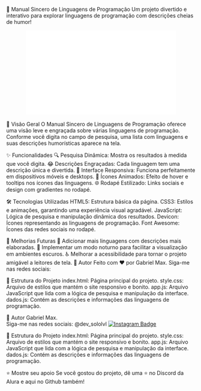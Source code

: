 🎨 Manual Sincero de Linguagens de Programação
Um projeto divertido e interativo para explorar linguagens de programação com descrições cheias de humor!

<p align="center"> <img src="HELLOWORLD.png" width="400px"> </p>

📖 Visão Geral
O Manual Sincero de Linguagens de Programação oferece uma visão leve e engraçada sobre várias linguagens de programação. Conforme você digita no campo de pesquisa, uma lista com linguagens e suas descrições humorísticas aparece na tela.

✨ Funcionalidades
🔍 Pesquisa Dinâmica: Mostra os resultados à medida que você digita.
😂 Descrições Engraçadas: Cada linguagem tem uma descrição única e divertida.
📱 Interface Responsiva: Funciona perfeitamente em dispositivos móveis e desktops.
🎨 Ícones Animados: Efeito de hover e tooltips nos ícones das linguagens.
🌐 Rodapé Estilizado: Links sociais e design com gradientes no rodapé.

🛠️ Tecnologias Utilizadas
HTML5: Estrutura básica da página.
CSS3: Estilos e animações, garantindo uma experiência visual agradável.
JavaScript: Lógica de pesquisa e manipulação dinâmica dos resultados.
Devicon: Ícones representando as linguagens de programação.
Font Awesome: Ícones das redes sociais no rodapé.

🚀 Melhorias Futuras
🔧 Adicionar mais linguagens com descrições mais elaboradas.
🌙 Implementar um modo noturno para facilitar a visualização em ambientes escuros.
♿ Melhorar a acessibilidade para tornar o projeto amigável a leitores de tela.
👤 Autor
Feito com ❤️ por Gabriel Max. Siga-me nas redes sociais:


📂 Estrutura do Projeto
index.html: Página principal do projeto.
style.css: Arquivo de estilos que mantém o site responsivo e bonito.
app.js: Arquivo JavaScript que lida com a lógica de pesquisa e manipulação da interface.
dados.js: Contém as descrições e informações das linguagens de programação.

👤 Autor Gabriel Max.  
Siga-me nas redes sociais: @dev_sololvl [![Instagram Badge](https://img.shields.io/badge/-dev_sololvl-purple?style=flat-square&logo=instagram&logoColor=white&link=https://www.instagram.com/dev_sololvl?utm_source=qr&igsh=Y2ZoaTc2aTV1b2s0)](https://www.instagram.com/dev_sololvl?utm_source=qr&igsh=Y2ZoaTc2aTV1b2s0)


📂 Estrutura do Projeto
index.html: Página principal do projeto.
style.css: Arquivo de estilos que mantém o site responsivo e bonito.
app.js: Arquivo JavaScript que lida com a lógica de pesquisa e manipulação da interface.
dados.js: Contém as descrições e informações das linguagens de programação.

⭐️ Mostre seu apoio
Se você gostou do projeto, dê uma ⭐️ no Discord da Alura e aqui no Github também! 
